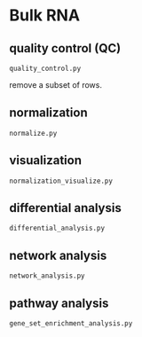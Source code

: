 # Bulk RNA 

## quality control (QC)

`quality_control.py`

remove a subset of rows. 

## normalization 

`normalize.py`


## visualization 

`normalization_visualize.py`


## differential analysis 

`differential_analysis.py`


## network analysis 

`network_analysis.py`

## pathway analysis 

`gene_set_enrichment_analysis.py`


